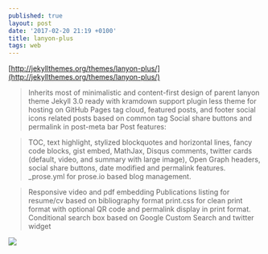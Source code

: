```yaml
---
published: true
layout: post
date: '2017-02-20 21:19 +0100'
title: lanyon-plus
tags: web
---
```

[http://jekyllthemes.org/themes/lanyon-plus/](http://jekyllthemes.org/themes/lanyon-plus/)

> Inherits most of minimalistic and content-first design of parent lanyon theme
Jekyll 3.0 ready with kramdown support
plugin less theme for hosting on GitHub Pages
tag cloud, featured posts, and footer social icons
related posts based on common tag
Social share buttons and permalink in post-meta bar
Post features:

> TOC, text highlight, stylized blockquotes and horizontal lines, fancy code blocks, gist embed, MathJax, Disqus comments, twitter cards (default, video, and summary with large image), Open Graph headers, social share buttons, date modified and permalink features.
> _prose.yml for prose.io based blog management.

> Responsive video and pdf embedding
Publications listing for resume/cv based on bibliography format
print.css for clean print format with optional QR code and permalink display in print format.
Conditional search box based on Google Custom Search and twitter widget

![](http://jekyllthemes.org/thumbnails/lanyon-plus.png)
